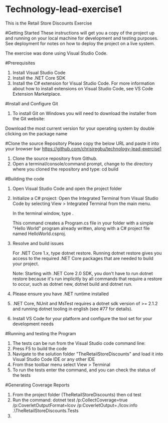 # Technology-lead-exercise1
This is the Retail Store Discounts Exercise

#Getting Started
These instructions will get you a copy of the project up and running on your local machine for development and testing purposes. See deployment for notes on how to deploy the project on a live system.

The exercise was done using Visual Studio Code.

#Prerequisites
1. Install Visual Studio Code
2. Install the .NET Core SDK
3. Install the C# extension for Visual Studio Code. For more information about how to install extensions on Visual Studio Code, see VS Code Extension Marketplace.


#Install and Configure Git
1. To install Git on Windows you will need to download the installer from the Git website:

Download the most current version for your operating system by double clicking on the package name

#Clone the source Repository
Please copy the below URL and paste it into your browser bar
https://github.com/chrisiregbu/technology-lead-exercise1

1. Clone the source repository from Github.
2. Open a terminal/console/command prompt, change to the directory where you cloned the repository and type:
cd build

#Building the code
1. Open Visual Studio Code and open the project folder 
2. Initialize a C# project:
    Open the Integrated Terminal from Visual Studio Code by selecting View > Integrated Terminal from the main menu.

    In the terminal window, type <dotnet new console>.
    
    This command creates a Program.cs file in your folder with a simple "Hello World" program already written, along with a C# project file named HelloWorld.csproj.

3. Resolve and build issues
   
   For .NET Core 1.x, type dotnet restore. Running dotnet restore gives you access to the required .NET Core packages that are needed to build your project.

    Note: Starting with .NET Core 2.0 SDK, you don't have to run dotnet restore because it's run implicitly by all commands that require a restore to occur, such as dotnet new, dotnet build and dotnet run.


4. Please ensure you have .NET runtime installed
5. .NET Core, NUnit and MsTest requires a dotnet sdk version of >= 2.1.2 and running dotnet tooling in english (see #77 for details).
6. Install VS Code for your platform and configure the tool set for your development needs
   
<Type dotnet run>   

#Running and testing the Program
1. The tests can be run from the Visual Studio code command line:
2. Press F5 to build the code
3. Navigate to the solution folder "TheRetailStoreDiscounts" and load it into Visual Studio Code IDE or any other IDE
4. From thse toolbar menu select View > Terminal
5. To run the tests enter the command, <dotnet test> and you can check the status of the tests

#Generating Coverage Reports
1. From the project folder (TheRetailStoreDiscounts) then cd test
2. Run the command: dotnet test /p:CollectCoverage=true /p:CoverletOutputFormat=lcov /p:CoverletOutput=./lcov.info .\TheRetailStoreDiscounts.Tests
3. 